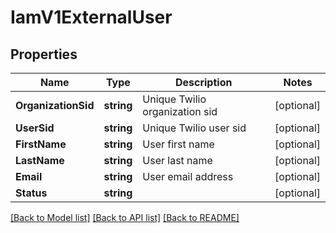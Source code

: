 # IamV1ExternalUser

## Properties

Name | Type | Description | Notes
------------ | ------------- | ------------- | -------------
**OrganizationSid** | **string** | Unique Twilio organization sid |[optional] 
**UserSid** | **string** | Unique Twilio user sid |[optional] 
**FirstName** | **string** | User first name |[optional] 
**LastName** | **string** | User last name |[optional] 
**Email** | **string** | User email address |[optional] 
**Status** | **string** |  |[optional] 

[[Back to Model list]](../README.md#documentation-for-models) [[Back to API list]](../README.md#documentation-for-api-endpoints) [[Back to README]](../README.md)


